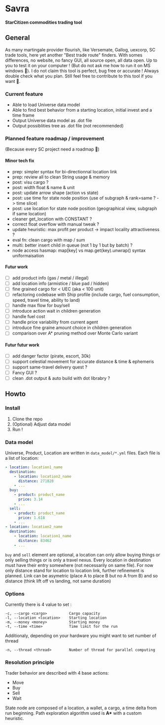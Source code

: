 # Savra
**StarCitizen commodities trading tool**

## General

As many martingale provider flourish, like Versemate, Gallog, uexcorp, SC trade tools, here yet another "Best trade route" finders. With somes differences, no website, no fancy GUI, all source open, all data open. Up to you to test it on your computer ! (But do not ask me how to run it on MS windows :shrug:). I do not claim this tool is perfect, bug free or accurate ! Always double check what you plan. Still feel free to contribute to this tool if you want :hugs:.

### Current feature

- Able to load Universe data model
- Able to find best behavior from a starting location, initial invest and a time frame
- Output Universe data model as .dot file
- Output possiblities tree as .dot file (not recommended)

### Planned feature roadmap / improvement
(Because every SC project need a roadmap :grimacing:)

#### Minor tech fix

- prep: simpler syntax for bi-directionnal location link
- prep: review all to clean String usage & memory 
- post: visu cargo ?
- post: width float & name & unit
- post: update arrow shape (action vs state)
- post: use time for state node position (use of subgraph & rank=same ? -> time slice)
- post: use location for state node position (geographical view, subgraph if same location)
- cleaner get_location with CONSTANT ?
- correct float overflow with manual tweak ?
- update heuristic: max profit per product -> impact locality attractiveness ?
- eval fn: clean cargo with map / sum
- multi: better insert child in queue (not 1 by 1 but by batch) ?
- node access hasmap: map[key] vs map.get(key).unwrap() syntax uniformaisation

#### Futur work

- [ ] add product info (gas / metal / illegal)
- [ ] add location info (armistice / blue pad / hidden)
- [ ] fine grained cargo for < UEC (aka < 100 unit)
- [ ] refactoring codebase with Ship profile (include cargo, fuel consumption, speed, travel time, ability to land)
- [ ] handle max flow for buy/sell
- [ ] introduce action wait in children generation
- [ ] handle fuel cost
- [ ] handle price variability from current agent
- [ ] introduce fine graine amount choice in children generation
- [ ] comparison over A* pruning method over Monte Carlo variant

#### Futur futur work

- [ ] add danger factor (pirate, escort, 30k)
- [ ] support celestial movement for accurate distance & time & ephemeris
- [ ] support same-travel delivery quest ?
- [ ] Fancy GUI ?
- [ ] clean .dot output & auto build with dot librabry ?

## Howto

### Install

1. Clone the repo
2. (Optional) Adjust data model
3. Run !

### Data model

Universe, Product, Location are written in `data_model/*.yml` files. Each file is a list of location:

```yaml
- location: location1_name
  destination:
    - location: location2_name
      distance: 271828
    - ...
  buy:
    - product: product_name
      price: 3.14
    - ...
  sell:
    - product: product_name
      price: 1.618
    - ...
- location: location2_name
  destination:
    - location: location1_name
      distance: 83462
    - ...
```

`buy` and `sell` element are optional, a location can only allow buying things or only selling things or is only a travel nexus.
Every location in destination must have their entry somewhere (not necessarily on same file).
For now only distance stand for location to location link, further refinement is planned. Link can be asymetric (place A to place B but no A from B) and so distance (think lift off vs landing, not same duration)

### Options

Currently there is 4 value to set :
```
-c, --cargo <cargo>          Cargo capacity
-l, --location <location>    Starting location
-m, --money <money>          Starting money
-t, --time <time>            Time limit for the run
```

Additionaly, depending on your hardware you might want to set number of thread
```
-n, --thread <thread>        Number of thread for parallel computing
```

### Resolution principle

Trader behavior are described with 4 base actions:
- Move
- Buy
- Sell
- Wait

State node are composed of a location, a wallet, a cargo, a time delta from run beginning.
Path exploration algorithm used is __A*__ with a custom heuristic.



